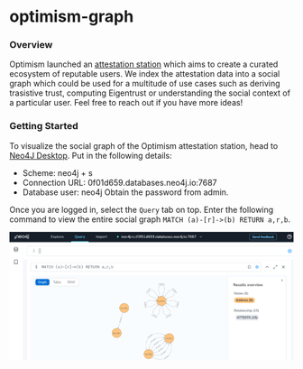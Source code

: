 # optimism-graph

### Overview

Optimism launched an [attestation station](https://community.optimism.io/docs/governance/attestation-station/) which aims to create a curated ecosystem of reputable users. We index the attestation data into a social graph which could be used for a multitude of use cases such as deriving trasistive trust, computing Eigentrust or understanding the social context of a particular user. Feel free to reach out if you have more ideas! 

### Getting Started

To visualize the social graph of the Optimism attestation station, head to [Neo4J Desktop](https://workspace-preview.neo4j.io/workspace/query). Put in the following details:
* Scheme: neo4j + s
* Connection URL: 0f01d659.databases.neo4j.io:7687
* Database user: neo4j
Obtain the password from admin. 

Once you are logged in, select the `Query` tab on top. Enter the following command to view the entire social graph `MATCH (a)-[r]->(b) RETURN a,r,b`.

![social graph visual](img/neo4j-desktop.PNG)